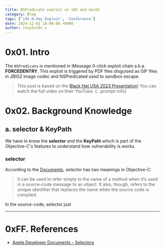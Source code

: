 ```yaml
---
title: NSPredicate exploit on iOS and macOS
category: Blog
tags: ['iOS N-day Exploit', 'Conference']
date: 2024-11-01 18:00:00 +0900
author: insp3ct0r_x
---
```


# 0x01. Intro

The `NSPredicate` is mentioned in iMessage 0-click exploit chain a.k.a. **FORCEDENTRY**. This exploit is triggered by PDF files disguised as GIF files in JBIG2 image codec and NSPredicated used to sandbox escape.

> This post is based on the [Black Hat USA 2023 Presentation](https://www.youtube.com/watch?v=jZj8EEBp8xE)! You can watch the full video on their YouTube.
{: .prompt-info}

# 0x02. Background Knowledge

## a. selector & KeyPath

We have to know the **selector** and the **KeyPath** which is part of the Objective-C's features to understand how vulnerability is works.

### selector

According to the [Documents](https://developer.apple.com/library/archive/documentation/Cocoa/Conceptual/ObjectiveC/Chapters/ocSelectors.html), *selector* has two meanings in Objective-C:

> It can be used to refer simply to the name of a method when it’s used in a source-code message to an object. It also, though, refers to the unique identifier that replaces the name when the source code is compiled.

In the source-code, selector just 

---

# 0xFF. References

- [Apple Developer Documents - Selectors](https://developer.apple.com/library/archive/documentation/Cocoa/Conceptual/ObjectiveC/Chapters/ocSelectors.html)
